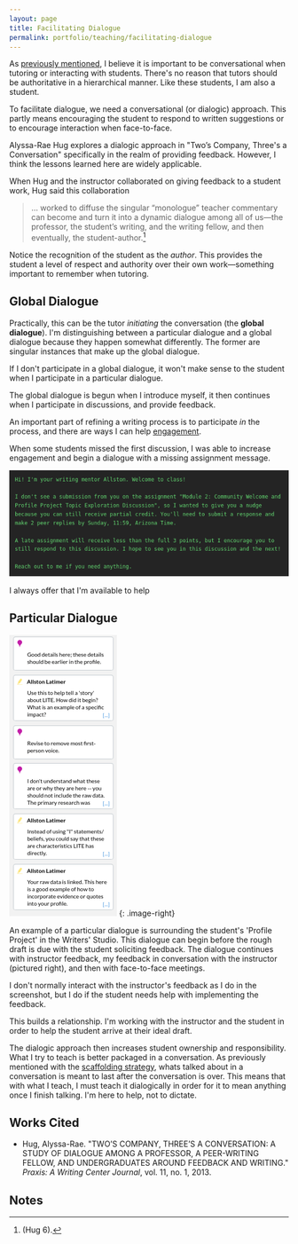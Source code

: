 ```yaml
---
layout: page
title: Facilitating Dialogue
permalink: portfolio/teaching/facilitating-dialogue
---
```


As [previously mentioned](/profile/teaching/tutoring-theory), I believe it is important to be conversational when tutoring or interacting with students. There's no reason that tutors should be authoritative in a hierarchical manner. Like these students, I am also a student.

To facilitate dialogue, we need a conversational (or dialogic) approach. This partly means encouraging the student to respond to written suggestions or to encourage interaction when face-to-face.

Alyssa-Rae Hug explores a dialogic approach in "Two’s Company, Three's a Conversation" specifically in the realm of providing feedback. However, I think the lessons learned here are widely applicable. 

When Hug and the instructor collaborated on giving feedback to a student work, Hug said this collaboration

> … worked to diffuse the singular “monologue” teacher commentary can become and turn it into a dynamic dialogue among all of us—the professor, the student’s writing, and the writing fellow, and then eventually, the student-author.[^hug-6]

[^hug-6]: (Hug 6).

Notice the recognition of the student as the _author_. This provides the student a level of respect and authority over their own work—something important to remember when tutoring.


## Global Dialogue
Practically, this can be the tutor _initiating_ the conversation (the **global dialogue**). I'm distinguishing between a particular dialogue and a global dialogue because they happen somewhat differently. The former are singular instances that make up the global dialogue.

If I don't participate in a global dialogue, it won't make sense to the student when I participate in a particular dialogue. 

The global dialogue is begun when I introduce myself, it then continues when I participate in discussions, and provide feedback. 

An important part of refining a writing process is to participate _in_ the process, and there are ways I can help [engagement](/portfolio/teaching/applying-strategies).

When some students missed the first discussion, I was able to increase engagement and begin a dialogue with a missing assignment message.

![Missing assignment message](/assets/media/019.png)

I always offer that I'm available to help

## Particular Dialogue
![Document comment thread with instructor and tutor making collaborative comments](/assets/media/022.png)
{: .image-right}

An example of a particular dialogue is surrounding the student's 'Profile Project' in the Writers' Studio. This dialogue can begin before the rough draft is due with the student soliciting feedback. The dialogue continues with instructor feedback, my feedback in conversation with the instructor (pictured right), and then with face-to-face meetings.

I don't normally interact with the instructor's feedback as I do in the screenshot, but I do if the student needs help with implementing the feedback.

This builds a relationship. I'm working with the instructor and the student in order to help the student arrive at their ideal draft.

The dialogic approach then increases student ownership and responsibility. What I try to teach is better packaged in a conversation. As previously mentioned with the [scaffolding strategy](portfolio/teaching/tutoring-theory), whats talked about in a conversation is meant to last after the conversation is over. This means that with what I teach, I must teach it dialogically in order for it to mean anything once I finish talking. I'm here to help, not to dictate.

## Works Cited
- Hug, Alyssa-Rae. "TWO’S COMPANY, THREE’S A CONVERSATION: A STUDY OF DIALOGUE AMONG A PROFESSOR, A PEER-WRITING FELLOW, AND UNDERGRADUATES AROUND FEEDBACK AND WRITING." _Praxis: A Writing Center Journal_, vol. 11, no. 1, 2013.

## Notes
